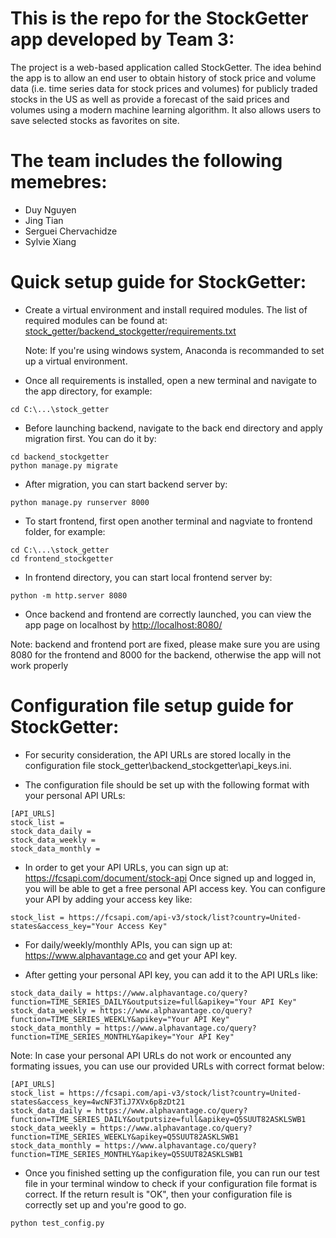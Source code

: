# This is the repo for the StockGetter app developed by Team 3:
The project is a web-based application called StockGetter. The idea behind the app is to allow an end user to obtain history of stock price and volume data (i.e. time series data for stock prices and volumes) for publicly traded stocks in the US as well as provide a forecast of the said prices and volumes using a modern machine learning algorithm. It also allows users to save selected stocks as favorites on site.

# The team includes the following memebres:
* Duy Nguyen
* Jing Tian
* Serguei Chervachidze
* Sylvie Xiang

# Quick setup guide for StockGetter:
- Create a virtual environment and install required modules. The list of required modules can be found at: [stock_getter/backend_stockgetter/requirements.txt](stock_getter/backend_stockgetter/requirements.txt)

  Note: If you're using windows system, Anaconda is recommanded to set up a virtual environment.

- Once all requirements is installed, open a new terminal and navigate to the app directory, for example: 
```
cd C:\...\stock_getter
```

- Before launching backend, navigate to the back end directory and apply migration first. You can do it by: 
```
cd backend_stockgetter
python manage.py migrate
```

- After migration, you can start backend server by:
```
python manage.py runserver 8000
```

- To start frontend, first open another terminal and nagviate to frontend folder, for example:
```
cd C:\...\stock_getter
cd frontend_stockgetter
```

- In frontend directory, you can start local frontend server by:
```
python -m http.server 8080
```
- Once backend and frontend are correctly launched, you can view the app page on localhost by [http://localhost:8080/](http://localhost:8080/)
  
Note: backend and frontend port are fixed, please make sure you are using 8080 for the frontend and 8000 for the backend, otherwise the app will not work properly



# Configuration file setup guide for StockGetter:
- For security consideration, the API URLs are stored locally in the configuration file stock_getter\backend_stockgetter\api_keys.ini.

- The configuration file should be set up with the following format with your personal API URLs:

```
[API_URLS]
stock_list = 
stock_data_daily = 
stock_data_weekly = 
stock_data_monthly =
```

- In order to get your API URLs, you can sign up at:
https://fcsapi.com/document/stock-api
Once signed up and logged in, you will be able to get a free personal API access key. You can configure your API by adding your access key like:

```
stock_list = https://fcsapi.com/api-v3/stock/list?country=United-states&access_key="Your Access Key"
```

- For daily/weekly/monthly APIs, you can sign up at:
https://www.alphavantage.co 
and get your API key.

- After getting your personal API key, you can add it to the API URLs like:

```
stock_data_daily = https://www.alphavantage.co/query?function=TIME_SERIES_DAILY&outputsize=full&apikey="Your API Key"
stock_data_weekly = https://www.alphavantage.co/query?function=TIME_SERIES_WEEKLY&apikey="Your API Key"
stock_data_monthly = https://www.alphavantage.co/query?function=TIME_SERIES_MONTHLY&apikey="Your API Key"
```

Note: In case your personal API URLs do not work or encounted any formating issues, you can use our provided URLs with correct format below:

```
[API_URLS]
stock_list = https://fcsapi.com/api-v3/stock/list?country=United-states&access_key=4wcNF3TiJ7XVx6p8zDt21
stock_data_daily = https://www.alphavantage.co/query?function=TIME_SERIES_DAILY&outputsize=full&apikey=Q5SUUT82ASKLSWB1
stock_data_weekly = https://www.alphavantage.co/query?function=TIME_SERIES_WEEKLY&apikey=Q5SUUT82ASKLSWB1
stock_data_monthly = https://www.alphavantage.co/query?function=TIME_SERIES_MONTHLY&apikey=Q5SUUT82ASKLSWB1
```

- Once you finished setting up the configuration file, you can run our test file in your terminal window to check if your configuration file format is correct.
If the return result is "OK", then your configuration file is correctly set up and you're good to go.
```
python test_config.py
```




